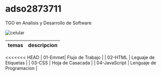 # adso2873711
TGO en Analisis y Desarrollo de Software

![celular](https://encrypted-tbn0.gstatic.com/images?q=tbn:ANd9GcQhvvMjjbQYr85UJ4y5Oy6wvMO9QqqhyEs4Ew&usqp=CAU)

| temas | descripcion |
| ----- | ----------- |
<<<<<<< HEAD
| 01-Emmet| Flujo de Trabajo |
| 02-HTML | Leguaje de Etiquetas |
| 03-CSS | Hoja de Casacada |
| 04-JavaScript | Lenguaje de Programacion |
